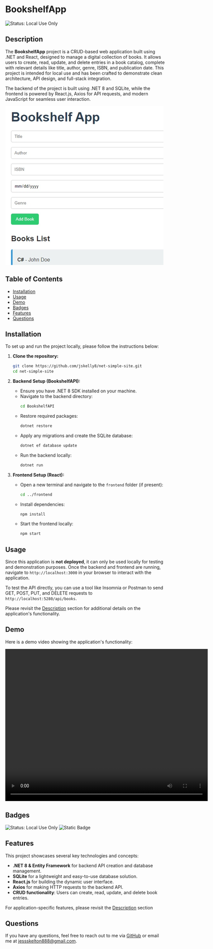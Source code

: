 # BookshelfApp
![Status: Local Use Only](https://img.shields.io/badge/status-local_use_only-yellow)

## Description
The **BookshelfApp** project is a CRUD-based web application built using .NET and React, designed to manage a digital collection of books. It allows users to create, read, update, and delete entries in a book catalog, complete with relevant details like title, author, genre, ISBN, and publication date. This project is intended for local use and has been crafted to demonstrate clean architecture, API design, and full-stack integration.

The backend of the project is built using .NET 8 and SQLite, while the frontend is powered by React.js, Axios for API requests, and modern JavaScript for seamless user interaction.

![Screenshot of BookshelfApp](./frontend/public/.NETbookshelfApp.jpg)

## Table of Contents

- [Installation](#installation)
- [Usage](#usage)
- [Demo](#demo)
- [Badges](#badges)
- [Features](#features)
- [Questions](#questions)

## Installation

To set up and run the project locally, please follow the instructions below:

1. **Clone the repository:**
   ```bash
   git clone https://github.com/jskelly8/net-simple-site.git
   cd net-simple-site
   ```

2. **Backend Setup (BookshelfAPI):**
   - Ensure you have .NET 8 SDK installed on your machine.
   - Navigate to the backend directory:
     ```bash
     cd BookshelfAPI
     ```
   - Restore required packages:
     ```bash
     dotnet restore
     ```
   - Apply any migrations and create the SQLite database:
     ```bash
     dotnet ef database update
     ```
   - Run the backend locally:
     ```bash
     dotnet run
     ```

3. **Frontend Setup (React):**
   - Open a new terminal and navigate to the `frontend` folder (if present):
     ```bash
     cd ../frontend
     ```
   - Install dependencies:
     ```bash
     npm install
     ```
   - Start the frontend locally:
     ```bash
     npm start
     ```

## Usage

Since this application is **not deployed**, it can only be used locally for testing and demonstration purposes. Once the backend and frontend are running, navigate to `http://localhost:3000` in your browser to interact with the application.

To test the API directly, you can use a tool like Insomnia or Postman to send GET, POST, PUT, and DELETE requests to `http://localhost:5280/api/books`.

Please revisit the [Description](#description) section for additional details on the application's functionality.

## Demo

Here is a demo video showing the application's functionality:

<video width="640" height="480" controls>
  <source src="./frontend/public/.NETbookshelfApp.mp4/" type="video/mp4">
  Your browser does not support the video tag.
</video>

## Badges

![Status: Local Use Only](https://img.shields.io/badge/status-local_use_only-yellow)
![Static Badge](https://img.shields.io/badge/thank_you-for_visiting-purple)

## Features

This project showcases several key technologies and concepts:

* **.NET 8 & Entity Framework** for backend API creation and database management.
* **SQLite** for a lightweight and easy-to-use database solution.
* **React.js** for building the dynamic user interface.
* **Axios** for making HTTP requests to the backend API.
* **CRUD functionality**: Users can create, read, update, and delete book entries.

For application-specific features, please revisit the [Description](#description) section

## Questions

If you have any questions, feel free to reach out to me via [GitHub](https://github.com/jskelly8/) or email me at jessskelton888@gmail.com.